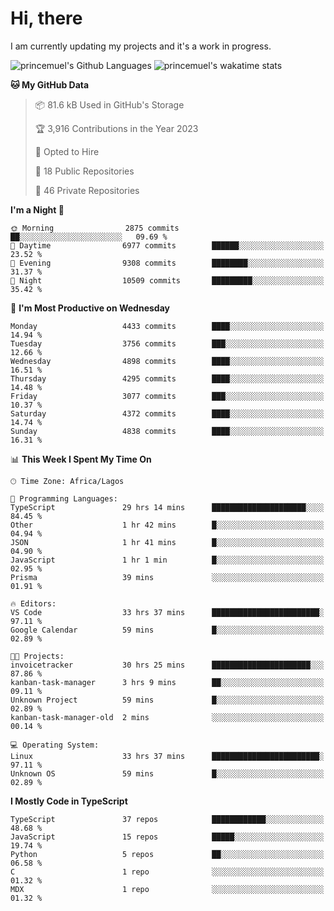 # Hi, there

<!--
**princemuel/princemuel** is a ✨ _special_ ✨ repository because its `README.md` (this file) appears on your GitHub profile.

Here are some ideas to get you started:

- 🔭 I’m currently working on ...
- 🌱 I’m currently learning ...
- 👯 I’m looking to collaborate on ...
- 🤔 I’m looking for help with ...
- 💬 Ask me about ...
- 📫 How to reach me: ...
- 😄 Pronouns: ...
- ⚡ Fun fact: ...
-->

I am currently updating my projects and it's a work in progress.

![princemuel's Github Languages](https://github-readme-stats.vercel.app/api/top-langs/?username=princemuel&text_color=586069&layout=compact&hide_border=true&title_color=0366d6&count_private=true&include_all_commits=true&theme=tokyonight&show_icons=true)
![princemuel's wakatime stats](https://github-readme-stats.vercel.app/api/wakatime?username=princemuel&text_color=586069&layout=compact&hide_border=true&title_color=0366d6&count_private=true&include_all_commits=true&theme=tokyonight&show_icons=true)

<!--START_SECTION:waka-->
**🐱 My GitHub Data** 

> 📦 81.6 kB Used in GitHub's Storage 
 > 
> 🏆 3,916 Contributions in the Year 2023
 > 
> 💼 Opted to Hire
 > 
> 📜 18 Public Repositories 
 > 
> 🔑 46 Private Repositories 
 > 
**I'm a Night 🦉** 

```text
🌞 Morning                2875 commits        ██░░░░░░░░░░░░░░░░░░░░░░░   09.69 % 
🌆 Daytime                6977 commits        ██████░░░░░░░░░░░░░░░░░░░   23.52 % 
🌃 Evening                9308 commits        ████████░░░░░░░░░░░░░░░░░   31.37 % 
🌙 Night                  10509 commits       █████████░░░░░░░░░░░░░░░░   35.42 % 
```
📅 **I'm Most Productive on Wednesday** 

```text
Monday                   4433 commits        ████░░░░░░░░░░░░░░░░░░░░░   14.94 % 
Tuesday                  3756 commits        ███░░░░░░░░░░░░░░░░░░░░░░   12.66 % 
Wednesday                4898 commits        ████░░░░░░░░░░░░░░░░░░░░░   16.51 % 
Thursday                 4295 commits        ████░░░░░░░░░░░░░░░░░░░░░   14.48 % 
Friday                   3077 commits        ███░░░░░░░░░░░░░░░░░░░░░░   10.37 % 
Saturday                 4372 commits        ████░░░░░░░░░░░░░░░░░░░░░   14.74 % 
Sunday                   4838 commits        ████░░░░░░░░░░░░░░░░░░░░░   16.31 % 
```


📊 **This Week I Spent My Time On** 

```text
🕑︎ Time Zone: Africa/Lagos

💬 Programming Languages: 
TypeScript               29 hrs 14 mins      █████████████████████░░░░   84.45 % 
Other                    1 hr 42 mins        █░░░░░░░░░░░░░░░░░░░░░░░░   04.94 % 
JSON                     1 hr 41 mins        █░░░░░░░░░░░░░░░░░░░░░░░░   04.90 % 
JavaScript               1 hr 1 min          █░░░░░░░░░░░░░░░░░░░░░░░░   02.95 % 
Prisma                   39 mins             ░░░░░░░░░░░░░░░░░░░░░░░░░   01.91 % 

🔥 Editors: 
VS Code                  33 hrs 37 mins      ████████████████████████░   97.11 % 
Google Calendar          59 mins             █░░░░░░░░░░░░░░░░░░░░░░░░   02.89 % 

🐱‍💻 Projects: 
invoicetracker           30 hrs 25 mins      ██████████████████████░░░   87.86 % 
kanban-task-manager      3 hrs 9 mins        ██░░░░░░░░░░░░░░░░░░░░░░░   09.11 % 
Unknown Project          59 mins             █░░░░░░░░░░░░░░░░░░░░░░░░   02.89 % 
kanban-task-manager-old  2 mins              ░░░░░░░░░░░░░░░░░░░░░░░░░   00.14 % 

💻 Operating System: 
Linux                    33 hrs 37 mins      ████████████████████████░   97.11 % 
Unknown OS               59 mins             █░░░░░░░░░░░░░░░░░░░░░░░░   02.89 % 
```

**I Mostly Code in TypeScript** 

```text
TypeScript               37 repos            ████████████░░░░░░░░░░░░░   48.68 % 
JavaScript               15 repos            █████░░░░░░░░░░░░░░░░░░░░   19.74 % 
Python                   5 repos             ██░░░░░░░░░░░░░░░░░░░░░░░   06.58 % 
C                        1 repo              ░░░░░░░░░░░░░░░░░░░░░░░░░   01.32 % 
MDX                      1 repo              ░░░░░░░░░░░░░░░░░░░░░░░░░   01.32 % 
```




<!--END_SECTION:waka-->
